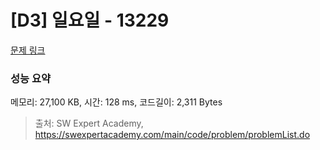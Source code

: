 # [D3] 일요일 - 13229 

[문제 링크](https://swexpertacademy.com/main/code/problem/problemDetail.do?contestProbId=AX0SaDW6L2oDFASs) 

### 성능 요약

메모리: 27,100 KB, 시간: 128 ms, 코드길이: 2,311 Bytes



> 출처: SW Expert Academy, https://swexpertacademy.com/main/code/problem/problemList.do
